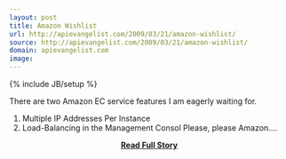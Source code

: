 ```yaml
---
layout: post
title: Amazon Wishlist
url: http://apievangelist.com/2009/03/21/amazon-wishlist/
source: http://apievangelist.com/2009/03/21/amazon-wishlist/
domain: apievangelist.com
image: 
---
```

{% include JB/setup %}<p>There are two Amazon EC service features I am eagerly waiting for.
1) Multiple IP Addresses Per Instance
2) Load-Balancing in the Management Consol
Please, please Amazon....</p>
<center><p><a href="http://apievangelist.com/2009/03/21/amazon-wishlist/" style='padding:25px; font-sze:18px; font-weight: bold;'>Read Full Story</a></p></center>
